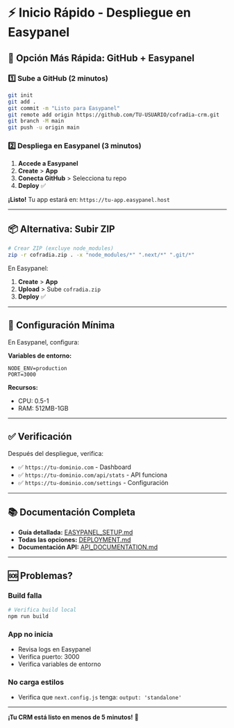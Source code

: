 # ⚡ Inicio Rápido - Despliegue en Easypanel

## 🎯 Opción Más Rápida: GitHub + Easypanel

### 1️⃣ Sube a GitHub (2 minutos)

```bash
git init
git add .
git commit -m "Listo para Easypanel"
git remote add origin https://github.com/TU-USUARIO/cofradia-crm.git
git branch -M main
git push -u origin main
```

### 2️⃣ Despliega en Easypanel (3 minutos)

1. **Accede a Easypanel**
2. **Create** > **App**
3. **Conecta GitHub** > Selecciona tu repo
4. **Deploy** ✅

**¡Listo!** Tu app estará en: `https://tu-app.easypanel.host`

---

## 📦 Alternativa: Subir ZIP

```bash
# Crear ZIP (excluye node_modules)
zip -r cofradia.zip . -x "node_modules/*" ".next/*" ".git/*"
```

En Easypanel:
1. **Create** > **App**
2. **Upload** > Sube `cofradia.zip`
3. **Deploy** ✅

---

## 🔧 Configuración Mínima

En Easypanel, configura:

**Variables de entorno:**
```
NODE_ENV=production
PORT=3000
```

**Recursos:**
- CPU: 0.5-1
- RAM: 512MB-1GB

---

## ✅ Verificación

Después del despliegue, verifica:

- ✅ `https://tu-dominio.com` - Dashboard
- ✅ `https://tu-dominio.com/api/stats` - API funciona
- ✅ `https://tu-dominio.com/settings` - Configuración

---

## 📚 Documentación Completa

- **Guía detallada:** [EASYPANEL_SETUP.md](./EASYPANEL_SETUP.md)
- **Todas las opciones:** [DEPLOYMENT.md](./DEPLOYMENT.md)
- **Documentación API:** [API_DOCUMENTATION.md](./API_DOCUMENTATION.md)

---

## 🆘 Problemas?

### Build falla
```bash
# Verifica build local
npm run build
```

### App no inicia
- Revisa logs en Easypanel
- Verifica puerto: 3000
- Verifica variables de entorno

### No carga estilos
- Verifica que `next.config.js` tenga: `output: 'standalone'`

---

**¡Tu CRM está listo en menos de 5 minutos!** 🎉

